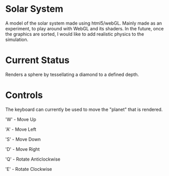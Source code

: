 Solar System
==============

A model of the solar system made using html5/webGL. Mainly made as an experiment, to play around with WebGL and its shaders. In the future, once the graphics are sorted, 
I would like to add realistic physics to the simulation.

Current Status
==============

Renders a sphere by tessellating a diamond to a defined depth.

Controls
==============

The keyboard can currently be used to move the "planet" that is rendered.

'W' - Move Up

'A' - Move Left

'S' - Move Down

'D' - Move Right


'Q' - Rotate Anticlockwise

'E' - Rotate Clockwise